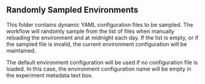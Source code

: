 ## Randomly Sampled Environments

This folder contains dynamic YAML configuration files to be sampled. The workflow will randomly sample from the list of files when manually reloading the environment and at midnight each day. If the list is empty, or if the sampled file is invalid, the current environment configuration will be maintained.

The default environment configuration will be used if no configuration file is loaded. In this case, the environment configuration name will be empty in the experiment metadata text box.